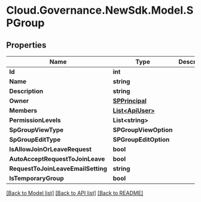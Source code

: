 # Cloud.Governance.NewSdk.Model.SPGroup
## Properties

Name | Type | Description | Notes
------------ | ------------- | ------------- | -------------
**Id** | **int** |  | [optional] 
**Name** | **string** |  | [optional] 
**Description** | **string** |  | [optional] 
**Owner** | [**SPPrincipal**](SPPrincipal.md) |  | [optional] 
**Members** | [**List&lt;ApiUser&gt;**](ApiUser.md) |  | [optional] 
**PermissionLevels** | **List&lt;string&gt;** |  | [optional] 
**SpGroupViewType** | **SPGroupViewOption** |  | [optional] 
**SpGroupEditType** | **SPGroupEditOption** |  | [optional] 
**IsAllowJoinOrLeaveRequest** | **bool** |  | [optional] 
**AutoAcceptRequestToJoinLeave** | **bool** |  | [optional] 
**RequestToJoinLeaveEmailSetting** | **string** |  | [optional] 
**IsTemporaryGroup** | **bool** |  | [optional] 

[[Back to Model list]](../README.md#documentation-for-models) [[Back to API list]](../README.md#documentation-for-api-endpoints) [[Back to README]](../README.md)

